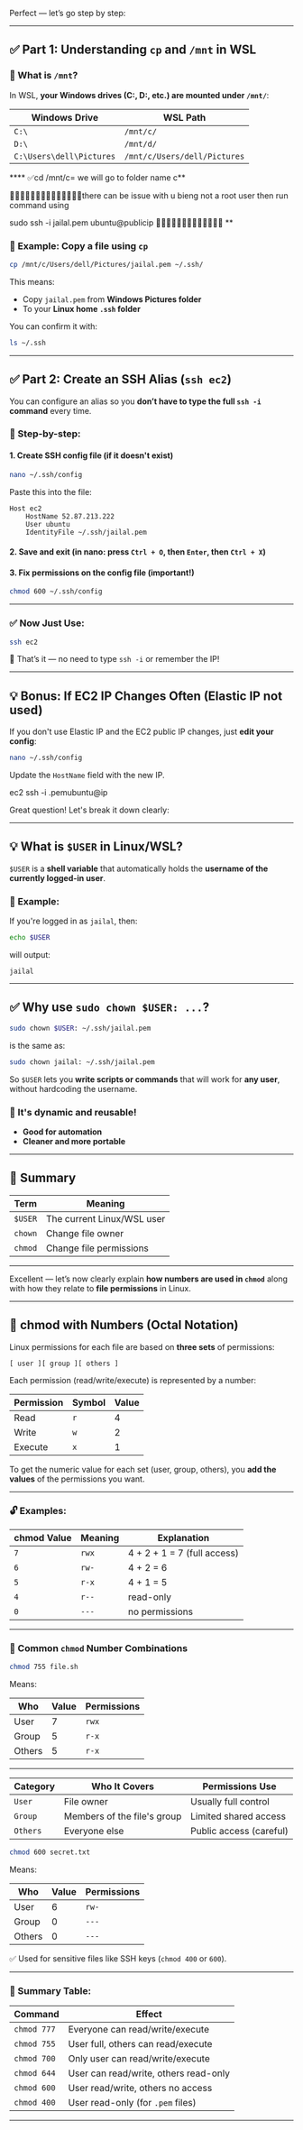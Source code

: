 Perfect — let’s go step by step:

---

## ✅ Part 1: **Understanding `cp` and `/mnt` in WSL**

### 📌 What is `/mnt`?

In WSL, **your Windows drives (C:, D:, etc.) are mounted under `/mnt/`**:

| Windows Drive            | WSL Path                     |
| ------------------------ | ---------------------------- |
| `C:\`                    | `/mnt/c/`                    |
| `D:\`                    | `/mnt/d/`                    |
| `C:\Users\dell\Pictures` | `/mnt/c/Users/dell/Pictures` |

**** ✅cd /mnt/c= we will go to folder name c**


📌📌📌📌📌📌📌📌📌📌📌📌📌📌there can be issue with u bieng not a root user then run command using 


sudo ssh -i jailal.pem ubuntu@publicip  📌📌📌📌📌📌📌📌📌📌📌📌📌
**

### 🧱 Example: Copy a file using `cp`

```bash
cp /mnt/c/Users/dell/Pictures/jailal.pem ~/.ssh/
```

This means:

* Copy `jailal.pem` from **Windows Pictures folder**
* To your **Linux home `.ssh` folder**

You can confirm it with:

```bash
ls ~/.ssh
```

---

## ✅ Part 2: **Create an SSH Alias (`ssh ec2`)**

You can configure an alias so you **don’t have to type the full `ssh -i` command** every time.

### 🔧 Step-by-step:

#### 1. **Create SSH config file (if it doesn't exist)**

```bash
nano ~/.ssh/config
```

Paste this into the file:

```ssh
Host ec2
    HostName 52.87.213.222
    User ubuntu
    IdentityFile ~/.ssh/jailal.pem
```

#### 2. **Save and exit** (in nano: press `Ctrl + O`, then `Enter`, then `Ctrl + X`)

#### 3. **Fix permissions on the config file** (important!)

```bash
chmod 600 ~/.ssh/config
```

---

### ✅ Now Just Use:

```bash
ssh ec2
```

🎉 That’s it — no need to type `ssh -i` or remember the IP!

---

## 💡 Bonus: If EC2 IP Changes Often (Elastic IP not used)

If you don't use Elastic IP and the EC2 public IP changes, just **edit your config**:

```bash
nano ~/.ssh/config
```

Update the `HostName` field with the new IP.

ec2 ssh -i .pemubuntu@ip

Great question! Let's break it down clearly:

---

## 💡 What is `$USER` in Linux/WSL?

`$USER` is a **shell variable** that automatically holds the **username of the currently logged-in user**.

### 🔎 Example:

If you're logged in as `jailal`, then:

```bash
echo $USER
```

will output:

```
jailal
```

---

## ✅ Why use `sudo chown $USER: ...`?

```bash
sudo chown $USER: ~/.ssh/jailal.pem
```

is the same as:

```bash
sudo chown jailal: ~/.ssh/jailal.pem
```

So `$USER` lets you **write scripts or commands** that will work for **any user**, without hardcoding the username.

### 🔄 It's dynamic and reusable!

* **Good for automation**
* **Cleaner and more portable**

---

## 📌 Summary

| Term    | Meaning                    |
| ------- | -------------------------- |
| `$USER` | The current Linux/WSL user |
| `chown` | Change file owner          |
| `chmod` | Change file permissions    |

---

Excellent — let’s now clearly explain **how numbers are used in `chmod`** along with how they relate to **file permissions** in Linux.

---

## 🔢 chmod with Numbers (Octal Notation)

Linux permissions for each file are based on **three sets** of permissions:

```
[ user ][ group ][ others ]
```

Each permission (read/write/execute) is represented by a number:

| Permission | Symbol | Value |
| ---------- | ------ | ----- |
| Read       | `r`    | 4     |
| Write      | `w`    | 2     |
| Execute    | `x`    | 1     |

To get the numeric value for each set (user, group, others), you **add the values** of the permissions you want.

---

### 🔓 Examples:

| chmod Value | Meaning | Explanation                 |
| ----------- | ------- | --------------------------- |
| `7`         | `rwx`   | 4 + 2 + 1 = 7 (full access) |
| `6`         | `rw-`   | 4 + 2 = 6                   |
| `5`         | `r-x`   | 4 + 1 = 5                   |
| `4`         | `r--`   | read-only                   |
| `0`         | `---`   | no permissions              |

---

### 📘 Common `chmod` Number Combinations

```bash
chmod 755 file.sh
```

Means:

| Who    | Value | Permissions |
| ------ | ----- | ----------- |
| User   | 7     | `rwx`       |
| Group  | 5     | `r-x`       |
| Others | 5     | `r-x`       |

---
| Category | Who It Covers               | Permissions Use         |
| -------- | --------------------------- | ----------------------- |
| `User`   | File owner                  | Usually full control    |
| `Group`  | Members of the file's group | Limited shared access   |
| `Others` | Everyone else               | Public access (careful) |


```bash
chmod 600 secret.txt
```

Means:

| Who    | Value | Permissions |
| ------ | ----- | ----------- |
| User   | 6     | `rw-`       |
| Group  | 0     | `---`       |
| Others | 0     | `---`       |

✅ Used for sensitive files like SSH keys (`chmod 400` or `600`).

---

### 🧠 Summary Table:

| Command     | Effect                                |
| ----------- | ------------------------------------- |
| `chmod 777` | Everyone can read/write/execute       |
| `chmod 755` | User full, others can read/execute    |
| `chmod 700` | Only user can read/write/execute      |
| `chmod 644` | User can read/write, others read-only |
| `chmod 600` | User read/write, others no access     |
| `chmod 400` | User read-only (for `.pem` files)     |

---
